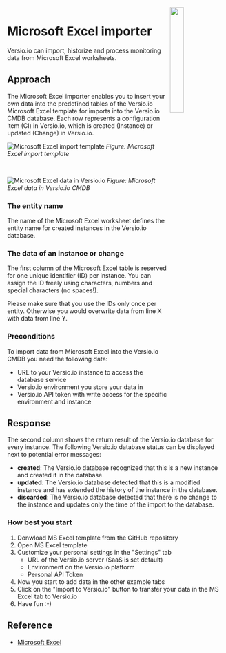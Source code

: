<img width="25%" valign="bottom" align="right" src="https://www.versio.io/img/supported-technology/microsoft-excel.svg"/>

# Microsoft Excel importer

Versio.io can import, historize and process monitoring data from Microsoft Excel worksheets.

## Approach <a href="#approach"></a>

The Microsoft Excel importer enables you to insert your own data into the predefined tables of the Versio.io Microsoft Excel template for imports into the Versio.io CMDB database. Each row represents a configuration item (CI) in Versio.io, which is created (Instance) or updated (Change) in Versio.io.

![Microsoft Excel import template](https://www.versio.io/img/screenshots/integration/microsoft-excel/microsoft-excel-template-importer.png)
*Figure: Microsoft Excel import template*

&nbsp;

![Microsoft Excel data in Versio.io](https://www.versio.io/img/screenshots/integration/microsoft-excel/microsoft-excel-data-in-versio-io.png)
*Figure: Microsoft Excel data in Versio.io CMDB*


### The entity name

The name of the Microsoft Excel worksheet defines the entity name for created instances in the Versio.io database.

### The data of an instance or change

The first column of the Microsoft Excel table is reserved for one unique identifier (ID) per instance. You can assign the ID freely using characters, numbers and special characters (no spaces!).

Please make sure that you use the IDs only once per entity. Otherwise you would overwrite data from line X with data from line Y.

### Preconditions <a href="#preconditions"></a>

To import data from Microsoft Excel into the Versio.io CMDB you need the following data:

* URL to your Versio.io instance to access the database service
* Versio.io environment you store your data in
* Versio.io API token with write access for the specific environment and instance

## Response

The second column shows the return result of the Versio.io database for every instance. The following Versio.io database status can be displayed next to potential error messages:

* **created**: The Versio.io database recognized that this is a new instance and created it in the database.
* **updated**: The Versio.io database detected that this is a modified instance and has extended the history of the instance in the database.
* **discarded**: The Versio.io database detected that there is no change to the instance and updates only the time of the import to the database.

### How best you start <a href="#preconditions"></a>

1. Donwload MS Excel template from the GitHub repository
1. Open MS Excel template
1. Customize your personal settings in the "Settings" tab
    * URL of the Versio.io server (SaaS is set default)
    * Environment on the Versio.io platform
    * Personal API Token
1. Now you start to add data in the other example tabs
1. Click on the "Import to Versio.io" button to transfer your data in the MS Excel tab to Versio.io 
1. Have fun :-)

## Reference

* [Microsoft Excel](https://products.office.com/en/excel)
 
